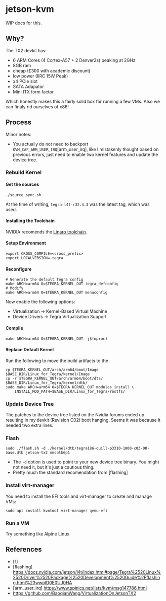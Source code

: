 # jetson-kvm

WIP docs for this.

## Why?

The TX2 devkit has:
* 6 ARM Cores (4 Cortex-A57 + 2 Denver2s) peaking at 2GHz
* 8GB ram 
* cheap (£300 with academic discount)
* low power (IIRC 15W Peak)
* x4 PCIe slot
* SATA Adapator
* Mini ITX form factor

Which honestly makes this a fairly solid box for running a few VMs. Also we can finaly rid ourselves of x86!

## Process

Minor notes:

* You actually do not need to backport `KVM_CAP_ARM_USER_IRQ`[arm_user_irq], like I mistakenly thought based on previous errors, just need to enable two kernel features and update the device tree.

### Rebuild Kernel

#### Get the sources

```
./source_sync.sh
```

At the time of writing, `tegra-l4t-r32.4.3` was the latest tag, which was used.

#### Installing the Toolchain

NVIDIA recomends the [Linaro toolchain](http://releases.linaro.org/components/toolchain/binaries/7.3-2018.05/aarch64-linux-gnu/gcc-linaro-7.3.1-2018.05-x86_64_aarch64-linux-gnu.tar.xz).

#### Setup Environment

```
export CROSS_COMPILE=<cross_prefix>
export LOCALVERSION=-tegra
```

#### Reconfigure

```
# Generate the default Tegra config
make ARCH=arm64 O=$TEGRA_KERNEL_OUT tegra_defconfig
# Modify
make ARCH=arm64 O=$TEGRA_KERNEL_OUT menuconfig
```

Now enable the following options:

* Virtualization -> Kernel-Based Virtual Machine
* Device Drivers -> Tegra Virtualization Support

#### Compile

```
make ARCH=arm64 O=$TEGRA_KERNEL_OUT -j$(nproc)
```

#### Replace Default Kernel

Run the following to move the build artifacts to the 

```
cp $TEGRA_KERNEL_OUT/arch/arm64/boot/Image $BASE_DIR/Linux_for_Tegra/kernel/Image 
cp -r $TEGRA_KERNEL_OUT/arch/arm64/boot/dts/ $BASE_DIR/Linux_for_Tegra/kernel/dtb/
sudo make ARCH=arm64 O=$TEGRA_KERNEL_OUT modules_install \
    INSTALL_MOD_PATH=$BASE_DIR/Linux_for_Tegra/rootfs/
```

### Update Device Tree

The patches to the device tree listed on the Nvidia forums ended up resulting in my devkit (Revision C02) boot hanging. Seems it was because it needed two extra lines.

### Flash 

```
sudo ./flash.sh -d ./kernel/dtb/tegra186-quill-p3310-1000-c03-00-base.dtb jetson-tx2 mmcblk0p1
```

* The `-d` option is used to point to your new device tree binary. You might not need it, but it's just a cautious thing.
* Pretty much the standard recomendation from [flashing]

### Install virt-manager

You need to install the EFI tools and virt-manager to create and manage VMs:

```
sudo apt install kvmtool virt-manager qemu-efi
```

### Run a VM

Try something like Alpine Linux.

## References

* [1]
* [flashing] https://docs.nvidia.com/jetson/l4t/index.html#page/Tegra%2520Linux%2520Driver%2520Package%2520Development%2520Guide%2Fflashing.html%23wwpID0E0UJ0HA
* [arm_user_irq] https://www.spinics.net/lists/kvm/msg147786.html
* https://github.com/BaoqianWang/VirtualizationOnJetsonTX2
